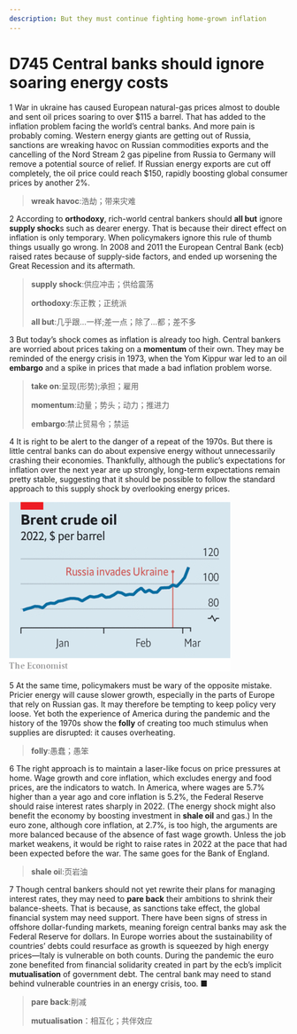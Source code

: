 ```yaml
---
description: But they must continue fighting home-grown inflation
---
```


# D745 Central banks should ignore soaring energy costs
1 War in ukraine has caused European natural-gas prices almost to double and sent oil prices soaring to over $115 a barrel. That has added to the inflation problem facing the world’s central banks. And more pain is probably coming. Western energy giants are getting out of Russia, sanctions are wreaking havoc on Russian commodities exports and the cancelling of the Nord Stream 2 gas pipeline from Russia to Germany will remove a potential source of relief. If Russian energy exports are cut off completely, the oil price could reach $150, rapidly boosting global consumer prices by another 2%.

> **wreak havoc**:浩劫；带来灾难
>

2 According to **orthodoxy**, rich-world central bankers should **all but** ignore **supply shock**s such as dearer energy. That is because their direct effect on inflation is only temporary. When policymakers ignore this rule of thumb things usually go wrong. In 2008 and 2011 the European Central Bank (ecb) raised rates because of supply-side factors, and ended up worsening the Great Recession and its aftermath.

> **supply shock**:供应冲击；供给震荡
>
> **orthodoxy**:东正教；正统派
>
> **all but**:几乎跟…一样;差一点；除了…都；差不多
>

3 But today’s shock comes as inflation is already too high. Central bankers are worried about prices taking on a **momentum** of their own. They may be reminded of the energy crisis in 1973, when the Yom Kippur war led to an oil **embargo** and a spike in prices that made a bad inflation problem worse.

> **take on**:呈现(形势);承担；雇用
>
> **momentum**:动量；势头；动力；推进力
>
> **embargo**:禁止贸易令；禁运
>

4 It is right to be alert to the danger of a repeat of the 1970s. But there is little central banks can do about expensive energy without unnecessarily crashing their economies. Thankfully, although the public’s expectations for inflation over the next year are up strongly, long-term expectations remain pretty stable, suggesting that it should be possible to follow the standard approach to this supply shock by overlooking energy prices.

![](./img/boxcn7RwAN9keOyrp1iMUnezeVc.png)

5 At the same time, policymakers must be wary of the opposite mistake. Pricier energy will cause slower growth, especially in the parts of Europe that rely on Russian gas. It may therefore be tempting to keep policy very loose. Yet both the experience of America during the pandemic and the history of the 1970s show the **folly** of creating too much stimulus when supplies are disrupted: it causes overheating.

> **folly**:愚蠢；愚笨
>

6 The right approach is to maintain a laser-like focus on price pressures at home. Wage growth and core inflation, which excludes energy and food prices, are the indicators to watch. In America, where wages are 5.7% higher than a year ago and core inflation is 5.2%, the Federal Reserve should raise interest rates sharply in 2022. (The energy shock might also benefit the economy by boosting investment in **shale oil** and gas.) In the euro zone, although core inflation, at 2.7%, is too high, the arguments are more balanced because of the absence of fast wage growth. Unless the job market weakens, it would be right to raise rates in 2022 at the pace that had been expected before the war. The same goes for the Bank of England.

> **shale oi**l:页岩油
>

7 Though central bankers should not yet rewrite their plans for managing interest rates, they may need to **pare back** their ambitions to shrink their balance-sheets. That is because, as sanctions take effect, the global financial system may need support. There have been signs of stress in offshore dollar-funding markets, meaning foreign central banks may ask the Federal Reserve for dollars. In Europe worries about the sustainability of countries’ debts could resurface as growth is squeezed by high energy prices—Italy is vulnerable on both counts. During the pandemic the euro zone benefited from financial solidarity created in part by the ecb’s implicit **mutualisation** of government debt. The central bank may need to stand behind vulnerable countries in an energy crisis, too. ■

> **pare back**:削减
>
> **mutualisation**：相互化；共伴效应
>

